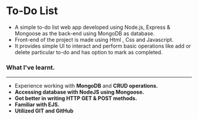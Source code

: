 <h1> To-Do List</h1>
<ul>
  <li>A simple to-do list web app developed using Node.js, Express & Mongoose as the back-end using MongoDB as database.</li>
  <li>Front-end of the project is made using Html , Css and Javascript.</li>
  <li>It provides simple UI to interact and perform basic operations like add or delete particular to-do and has option to mark as completed.</li>
</ul>

<h3>What I've learnt.</h3>
<hr>
<ul>
  <li>Experience working with <b>MongoDB</b> and <b>CRUD<b> operations.</li>
  <li>Accessing database with <b>NodeJS</b> using <b>Mongoose.</b></li>
  <li>Got better in writing HTTP <b>GET</b> & <b>POST</b> methods.</li>
  <li>Familiar with <b>EJS</b>.</i>
<li>Utilized <b>GIT</b> and <b>GitHub</b.></li>
</ul>
  
